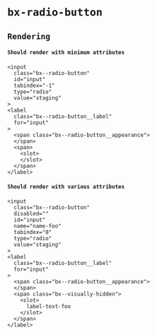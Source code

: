 # `bx-radio-button`

## `Rendering`

#### `Should render with minimum attributes`

```
<input
  class="bx--radio-button"
  id="input"
  tabindex="-1"
  type="radio"
  value="staging"
>
<label
  class="bx--radio-button__label"
  for="input"
>
  <span class="bx--radio-button__appearance">
  </span>
  <span>
    <slot>
    </slot>
  </span>
</label>

```

#### `Should render with various attributes`

```
<input
  class="bx--radio-button"
  disabled=""
  id="input"
  name="name-foo"
  tabindex="0"
  type="radio"
  value="staging"
>
<label
  class="bx--radio-button__label"
  for="input"
>
  <span class="bx--radio-button__appearance">
  </span>
  <span class="bx--visually-hidden">
    <slot>
      label-text-foo
    </slot>
  </span>
</label>

```
